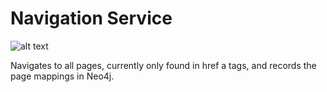 # Navigation Service
![alt text](https://travis-ci.org/AITestingOrg/navigator-service.svg?branch=master "Build Status")

Navigates to all pages, currently only found in href a tags, and records the page mappings in Neo4j.